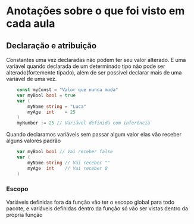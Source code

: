 # Anotações sobre o que foi visto em cada aula

## Declaração e atribuição

Constantes uma vez declaradas não podem ter seu valor alterado. E uma variável quando declarada de um 
determinado tipo não pode ser alterado(fortemente tipado), além de ser possível declarar mais de uma variável de uma vez.

```go
    const myConst = "Valor que nunca muda"
	var myBool bool = true
    var (
		myName string = "Luca"
		myAge  int    = 25
	)
	myNumber := 25 // Variável definida com inferência
```

Quando declaramos variáveis sem passar algum valor elas vão receber alguns valores padrão

```go
	var myBool bool // Vai receber false
    var (
		myName string // Vai receber ""
		myAge  int    // Vai receber 0
	)
```

### Escopo

Variáveis definidas fora da função vão ter o escopo global para todo pacote, e variáveis definidas 
dentro da função só vão ser vistas dentro da própria função